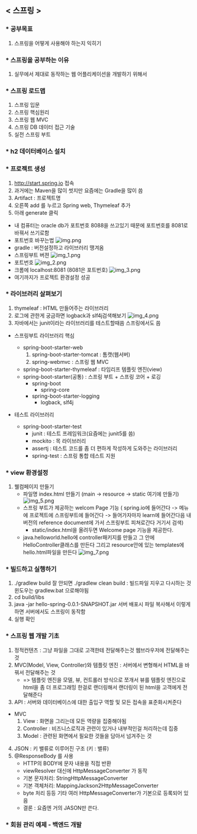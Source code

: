 ## < 스프링 >
### * 공부목표
1. 스프링을 어떻게 사용해야 하는지 익히기

### * 스프링을 공부하는 이유
1. 실무에서 제대로 동작하는 웹 어플리케이션을 개발하기 위해서

### * 스프링 로드맵
1. 스프링 입문
2. 스프링 핵심원리
3. 스프링 웹 MVC
4. 스프링 DB 데이터 접근 기술
5. 실전 스프링 부트

### * h2 데이터베이스 설치

### * 프로젝트 생성
1. http://start.spring.io 접속
2. 과거에는 Maven을 많이 썻지만 요즘에는 Gradle을 많이 씀
3. Artifact : 프로젝트명
4. 오른쪽 add 를 누르고 Spring web, Thymeleaf 추가
5. 아래 generate 클릭
* 내 컴퓨터는 oracle db가 포트번호 8088을 쓰고있기 때문에 포트번호를 8081로 바꿔서 쓰기로함
* 포트번호 바꾸는법
![img.png](img.png)
* gradle : 버전설정하고 라이브러리 땡겨옴
* 스프링부트 버젼 
![img_1.png](img_1.png)
* 포트번호
![img_2.png](img_2.png)
* 크롬에 localhost:8081 (8081은 포트번호)
![img_3.png](img_3.png)
* 여기까지가 프로젝트 환경설정 성공 

### * 라이브러리 살펴보기
1. thymeleaf : HTML 만들어주는 라이브러리
2. 로그에 관한게 궁금하면 logback과 slf4j검색해보기
![img_4.png](img_4.png)
3. 자바에서는 junit이라는 라이브러리를 테스트할때씀 스프링에서도 씀
* 스프링부트 라이브러리 핵심
  - spring-boot-starter-web
     1) spring-boot-starter-tomcat : 톰캣(웹서버)
     2) spring-webmvc : 스프링 웹 MVC
  - spring-boot-starter-thymeleaf : 타임리프 템플릿 엔진(view)
  - spring-boot-starter(공통) : 스프링 부트 + 스프링 코어 + 로깅
    - spring-boot
      - spring-core
    - spring-boot-starter-logging
      - logback, slf4j

* 테스트 라이브러리
  - spring-boot-starter-test
    - junit : 테스트 프레임워크(요즘에는 junit5를 씀)
    - mockito : 목 라이브러리
    - assertj : 테스트 코드를 좀 더 편하게 작성하게 도와주는 라이브러리
    - spring-test : 스프링 통합 테스트 지원
    
### * view 환경설정
1. 웰컴페이지 만들기
   - 파일명 index.html 만들기 (main -> resource -> static 여기에 만들기)
    ![img_5.png](img_5.png)
   - 스프링 부트가 제공하는 welcom Page 기능 ( spring.io에 들어간다 -> 메뉴에 프로젝트에 스프링부트에 들어간다 -> 들어가자마자 learn에 들어간다음 내버전의  reference document에 가서 스프링부트 피쳐로간다 거기서 검색)
     - static/index.html을 올려두면 Welcome page 기능을 제공한다.
   - java.helloworld.hello에 controller패키지를 만들고 그 안에 HelloController클래스를 만든다 그리고 resource안에 있는 templates에 hello.html파일을 만든다
   ![img_7.png](img_7.png)
   
### * 빌드하고 실행하기
1. ./gradlew build    잘 안되면 ./gradlew clean build : 빌드파일 지우고 다시하는 것 윈도우는 gradlew.bat 으로해야됨
2. cd build/libs
3. java -jar hello-spring-0.0.1-SNAPSHOT.jar 서버 배포시 파일 복사해서 이렇게 하면 서버에서도 스프링이 동작함
4. 실행 확인

### * 스프링 웹 개발 기초
1. 정적컨텐츠 : 그냥 파일을 그대로 고객한테 전달해주는것 웹브라우저에 전달해주는 것
2. MVC(Model, View, Controller)와 템플릿 엔진 : 서버에서 변형해서 HTML을 바꿔서 전달해주는 것
   - => 템플릿 엔진을 모델, 뷰, 컨트롤러 방식으로 쪼개서 뷰를 템플릿 엔진으로 html을 좀 더 프로그래밍 한걸로 랜더링해서 랜더링이 된 html을 고객에게 전달해준다
3. API : 서버와 데이터베이스에 대한 출입구 역할 및 모든 접속을 표준화시켜준다
- MVC
  1) View : 화면을 그리는데 모든 역량을 집중해야됨
  2) Controller : 비즈니스로직과 관련이 있거나 내부적인걸 처리하는데 집중
  3) Model : 관련된 화면에서 필요한 것들을 담아서 넘겨주는 것
4. JSON : 키 밸류로 이루어진 구조 (키 : 밸류)
5. @ResponseBody 를 사용
   - HTTP의 BODY에 문자 내용을 직접 반환
   - viewResolver 대신에 HttpMessageConverter 가 동작
   - 기본 문자처리: StringHttpMessageConverter
   - 기본 객체처리: MappingJackson2HttpMessageConverter
   - byte 처리 등등 기타 여러 HttpMessageConverter가 기본으로 등록되어 있음
   - 결론 : 요즘엔 거의 JASON만 쓴다.

### * 회원 관리 예제 - 백엔드 개발
